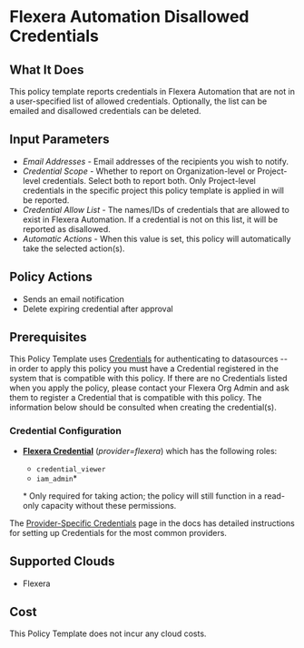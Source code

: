 # Flexera Automation Disallowed Credentials

## What It Does

This policy template reports credentials in Flexera Automation that are not in a user-specified list of allowed credentials. Optionally, the list can be emailed and disallowed credentials can be deleted.

## Input Parameters

- *Email Addresses* - Email addresses of the recipients you wish to notify.
- *Credential Scope* - Whether to report on Organization-level or Project-level credentials. Select both to report both. Only Project-level credentials in the specific project this policy template is applied in will be reported.
- *Credential Allow List* - The names/IDs of credentials that are allowed to exist in Flexera Automation. If a credential is not on this list, it will be reported as disallowed.
- *Automatic Actions* - When this value is set, this policy will automatically take the selected action(s).

## Policy Actions

- Sends an email notification
- Delete expiring credential after approval

## Prerequisites

This Policy Template uses [Credentials](https://docs.flexera.com/flexera/EN/Automation/ManagingCredentialsExternal.htm) for authenticating to datasources -- in order to apply this policy you must have a Credential registered in the system that is compatible with this policy. If there are no Credentials listed when you apply the policy, please contact your Flexera Org Admin and ask them to register a Credential that is compatible with this policy. The information below should be consulted when creating the credential(s).

### Credential Configuration

- [**Flexera Credential**](https://docs.flexera.com/flexera/EN/Automation/ProviderCredentials.htm) (*provider=flexera*) which has the following roles:
  - `credential_viewer`
  - `iam_admin`*

  \* Only required for taking action; the policy will still function in a read-only capacity without these permissions.

The [Provider-Specific Credentials](https://docs.flexera.com/flexera/EN/Automation/ProviderCredentials.htm) page in the docs has detailed instructions for setting up Credentials for the most common providers.

## Supported Clouds

- Flexera

## Cost

This Policy Template does not incur any cloud costs.
